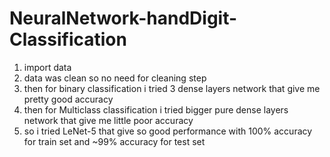 # NeuralNetwork-handDigit-Classification
1. import data
2. data was clean so no need for cleaning step
3. then for binary classification i tried 3 dense layers network that give me pretty good accuracy
4. then for Multiclass classification i tried bigger pure dense layers network that give me little poor accuracy
5. so i tried LeNet-5 that give so good performance with 100% accuracy for train set and ~99% accuracy for test set
